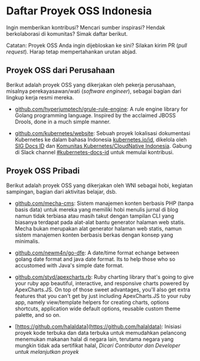 # Daftar Proyek OSS Indonesia

Ingin memberikan kontribusi? Mencari sumber inspirasi? Hendak berkolaborasi di komunitas? Simak daftar berikut.

Catatan: Proyek OSS Anda ingin dijebloskan ke sini? Silakan kirim PR (_pull request_). Harap tetap mempertahankan urutan abjad.

## Proyek OSS dari Perusahaan

Berikut adalah proyek OSS yang dikerjakan oleh pekerja perusahaan, misalnya perekayasawan/wati (_software engineer_), sebagai bagian dari lingkup kerja resmi mereka.

* [github.com/hyperjumptech/grule-rule-engine](https://github.com/hyperjumptech/grule-rule-engine): A rule engine library for Golang programming language. Inspired by the acclaimed JBOSS Drools, done in a much simple manner.

* [github.com/kubernetes/website](https://github.com/kubernetes/website/tree/master/content/id): Sebuah proyek lokalisasi dokumentasi Kubernetes ke dalam bahasa Indonesia [kubernetes.io/id](https://kubernetes.io/id), dikelola oleh [SIG Docs ID](https://github.com/jk8s/sig-docs-id) dan [Komunitas Kubernetes/CloudNative Indonesia](https://github.com/cloudnative-id/meetups). Gabung di Slack channel [#kubernetes-docs-id](https://kubernetes.slack.com/archives/CJ1LUCUHM) untuk memulai kontribusi.

## Proyek OSS Pribadi

Berikut adalah proyek OSS yang dikerjakan oleh WNI sebagai hobi, kegiatan sampingan, bagian dari aktivitas belajar, dsb.

* [github.com/mecha-cms](https://github.com/mecha-cms): Sistem manajemen konten berbasis PHP (tanpa basis data) untuk mereka yang memiliki hobi menulis jurnal di blog namun tidak terbiasa atau masih takut dengan tampilan CLI yang biasanya terdapat pada alat-alat bantu generator halaman web statis. Mecha bukan merupakan alat generator halaman web statis, namun sistem manajemen konten berbasis berkas dengan konsep yang minimalis.

* [github.com/newm4n/go-dfe](https://github.com/newm4n/go-dfe): A date/time format echange between golang date format and java date format. Its to help those who so accustomed with Java's simple date format.

* [github.com/styd/apexcharts.rb](https://github.com/styd/apexcharts.rb): Ruby charting library that's going to give your ruby app beautiful, interactive, and responsive charts powered by ApexCharts.JS. On top of those sweet advantages, you'll also get extra features that you can't get by just including ApexCharts.JS to your ruby app, namely view/template helpers for creating charts, options shortcuts, application wide default options, reusable custom theme palette, and so on.

* [https://github.com/halaldata](https://github.com/halaldata): Inisiasi proyek kode terbuka dan data terbuka untuk memudahkan pelancong menemukan makanan halal di negara lain, terutama negara yang mungkin tidak ada sertifikat halal, _Dicari Contributor dan Developer untuk melanjutkan proyek_
